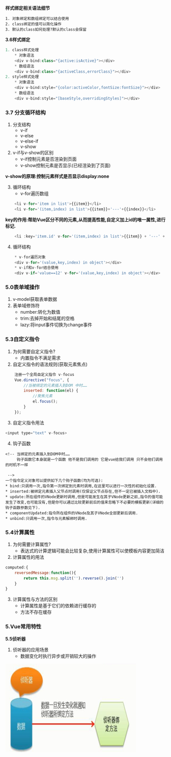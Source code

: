 **样式绑定相关语法细节**
```
1. 对象绑定和数组绑定可以结合使用
2. class绑定的值可以简化操作
3. 默认的class如何处理?默认的class会保留
```
**3.6样式绑定**
```javascript
1. class样式处理
	* 对象语法
	<div v-bind:class="{active:isActive}"></div>
	* 数组语法
	<div v-bind:class="{activeClass,errorClass}"></div>
2. style样式处理
	* 对象语法
	<div v-bind:style="{color:activeColor,fontSize:fontSize}"></div>
	* 数组语法
	<div v-bind:style="[baseStyle,overridingStyles]"></div>
```

### 3.7 分支循环结构

1. 分支结构
	* v-if
	* v-else
	* v-else-if
	* v-show
2. v-if与v-show的区别
	* v-if控制元素是否渲染到页面
	* v-show控制元素是否显示(已经渲染到了页面)

**v-show的原理:控制元素样式是否显示display:none**

3. 循环结构
	* v-for遍历数组

```javascript
	<li v-for='item in list'>{{item}}</li>
	<li v-for='(item,index) in list'>{{item}}+'---'+{{index}}</li>
```

**key的作用:帮助Vue区分不同的元素,从而提高性能,自定义加上id的唯一属性,进行标记.**

```javascript
	<li :key='item.id' v-for='(item,index) in list'>{{item}} + '---' + {{index}}</li>
```

4. 循环结构

```javascript
	* v-for遍历对象
	<div v-for='(value,key,index) in object'></div>
	* v-if和v-for结合使用
	<div v-if='value==12' v-for='(value,key,index) in object'></div>
```

### 5.0表单域操作

1. v-model获取表单数据
2. 表单域修饰符
	* number:转化为数值
	* trim:去掉开始和结尾的空格
	* lazy:将input事件切换为change事件

### 5.3自定义指令

1. 为何需要自定义指令?
	* 内置指令不满足需求
2. 自定义指令的语法规则(获取元素焦点)

```javascript
	注册一个全局自定义指令 v-focus
	Vue.directive("focus", {
		//当被绑定的元素插入到DOM 中时……
		inserted: function(el) {
			//聚焦元素
			el.focus();
		}
	});
```

3. 自定义指令用法

```javascript
<input type="text" v-focus>
```

4. 钩子函数

```
<!-- 当绑定的元素插入到DOM中时……
	 钩子函数它本身就是一个函数 他不是我们调用的 它是vue给我们调用 只不会他们调用的时机不一样
	 
 -->
一个指令定义对象可以提供如下几个钩子函数(均为可选):
* bind:只调用一次,指令第一次绑定到元素时调用,在这里可以进行一次性的初始化设置.
* inserted:被绑定元素插入父节点时调用(仅保证父节点存在,但不一定已被插入文档中).
* update:所在组件的VNode更新时调用,但是可能发生在其子VNode更新之前,指令的值可能发生了改变,也可能没有,但是你可以通过比较更新前后的值来忽略下不必要的模板更新(详细的钩子函数参数见下).
* componentUpdated:指令所在组件的VNode及其子VNode全部更新后调用.
* unbind:只调用一次,指令与元素解绑时调用.
```

### 5.4计算属性

1. 为何需要计算属性?
	* 表达式的计算逻辑可能会比较复杂,使用计算属性可以使模板内容更加简洁
2. 计算属性的用法

```javascript
computed:{
	reversedMessage:function(){
		return this.msg.split('').reverse().join('')
	}
}
```

3. 计算属性与方法的区别
	* 计算属性是基于它们的依赖进行缓存的
	* 方法不存在缓存

### 5.Vue常用特性

**5.5侦听器**

1. 侦听器的应用场景
	* 数据变化时执行异步或开销较大的操作

![](img/侦听器.jpg)

